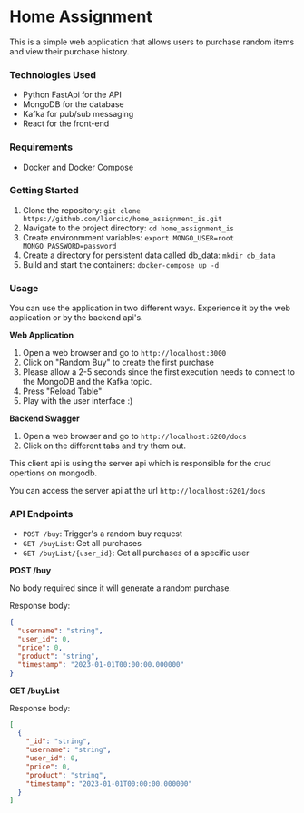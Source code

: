 # Home Assignment

This is a simple web application that allows users to purchase random items and view their purchase history.

### Technologies Used

- Python FastApi for the API
- MongoDB for the database
- Kafka for pub/sub messaging
- React for the front-end

### Requirements

- Docker and Docker Compose

### Getting Started

1. Clone the repository: `git clone https://github.com/liorcic/home_assignment_is.git`
2. Navigate to the project directory: `cd home_assignment_is`
3. Create environmment variables: `export MONGO_USER=root MONGO_PASSWORD=password`
4. Create a directory for persistent data called db_data: `mkdir db_data`
5. Build and start the containers: `docker-compose up -d`

### Usage

You can use the application in two different ways. Experience it by the web application or by the backend api's.

**Web Application**

1. Open a web browser and go to `http://localhost:3000`
2. Click on "Random Buy" to create the first purchase
3. Please allow a 2-5 seconds since the first execution needs to connect to the MongoDB and the Kafka topic.
4. Press "Reload Table"
5. Play with the user interface :) 

**Backend Swagger**

1. Open a web browser and go to `http://localhost:6200/docs`
2. Click on the different tabs and try them out.

This client api is using the server api which is responsible for the crud opertions on mongodb.

You can access the server api at the url `http://localhost:6201/docs`

### API Endpoints 

- `POST /buy`: Trigger's a random buy request
- `GET /buyList`: Get all purchases
- `GET /buyList/{user_id}`: Get all purchases of a specific user

**POST /buy**

No body required since it will generate a random purchase.

Response body:
```json
{
  "username": "string",
  "user_id": 0,
  "price": 0,
  "product": "string",
  "timestamp": "2023-01-01T00:00:00.000000"
}
```

**GET /buyList**

Response body:

```json
[
  {
    "_id": "string",
    "username": "string",
    "user_id": 0,
    "price": 0,
    "product": "string",
    "timestamp": "2023-01-01T00:00:00.000000"
  }
]
```
